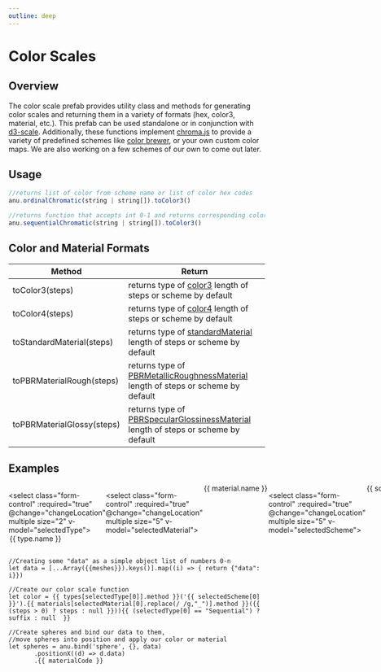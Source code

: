 ```yaml
---
outline: deep
---
```

<script setup>
  import {ref, computed } from 'vue';
  import {schemes} from '@jpmorganchase/anu';
  import chroma from './chroma.vue';

  const types = ref({ Ordinal: {
    name: "Ordinal",
    method: "d3.scaleOrdinal(anu.ordinalChromatic"
  },
    Sequential: {
    name: "Sequential",
    method: "d3.scaleSequential(anu.sequentialChromatic"
  }})

  const materials = ref({ 
    Color3: {
      name: "Color3",
      method: "toColor3",
    },
    Color4: {
      name: "Color4",
      method: "toColor4",
    },
    Standard_Material: {
      name: "Standard Material",
      method: "toStandardMaterial",
    },
    PBR_Rough: {
      name: "PBR Rough",
      method: "toPBRMaterialRough",
    },
    PBR_Glossy: {
      name: "PBR Glossy",
      method: "toPBRMaterialGlossy",
    }
  })

  const schemeList  = ref(Object.keys(schemes).reverse())

  let selectedType = ref(["Ordinal"]);
  let selectedMaterial = ref(["Color3"]);
  let selectedScheme = ref(["d310"]);
  let meshes = ref(10);
  let steps = ref(0);

  let suffix = computed(() => ".domain([0," +  (meshes.value - 1) + "])")
  
  let materialCode =  computed(() => (selectedMaterial.value[0] == "Color3") ? 'material(() => new BABYLON.StandardMaterial("mat"))\n\xa0\xa0\xa0\xa0\xa0\xa0\xa0.diffuseColor((d) => color(d.data))' :
      (selectedMaterial.value[0] == "Color4") ? 'material(() => new BABYLON.StandardMaterial("mat"))\n\xa0\xa0\xa0\xa0\xa0\xa0\xa0.diffuseColor((d) => color(d.data))' :
      (selectedMaterial.value[0] == "Standard Material") ? 'material((d) => color(d.data))' :
      (selectedMaterial.value[0] == "PBR Rough") ? 'material((d) => color(d.data))' :
      (selectedMaterial.value[0] == "PBR Glossy") ? 'material((d) => color(d.data))' : 
      null)

</script>

# Color Scales

## Overview

The color scale prefab provides utility class and methods for generating color scales and returning them in a variety of formats (hex, color3, material, etc.). This prefab can be used standalone or in conjunction with [d3-scale](https://d3js.org/d3-scale). Additionally, these functions implement [chroma.js](https://gka.github.io/chroma.js/) to provide a variety of predefined schemes like [color brewer](https://colorbrewer2.org/#type=sequential&scheme=BuGn&n=3), or your own custom color maps. We are also working on a few schemes of our own to come out later. 

## Usage



``` js
//returns list of color from scheme name or list of color hex codes
anu.ordinalChromatic(string | string[]).toColor3()

//returns function that accepts int 0-1 and returns corresponding color
anu.sequentialChromatic(string | string[]).toColor3() 
```



## Color and Material Formats

| Method       |    Return | 
| ------------- | ------------- | 
|   toColor3(steps)  | returns type of [color3](https://doc.babylonjs.com/typedoc/classes/BABYLON.Color3) length of steps or scheme by default | 
|   toColor4(steps)  | returns type of [color4](https://doc.babylonjs.com/typedoc/classes/BABYLON.Color4) length of steps or scheme by default | 
|   toStandardMaterial(steps)  | returns type of [standardMaterial](https://doc.babylonjs.com/typedoc/classes/BABYLON.StandardMaterial) length of steps or scheme by default | 
|   toPBRMaterialRough(steps)  | returns type of [PBRMetallicRoughnessMaterial](https://doc.babylonjs.com/typedoc/classes/BABYLON.PBRMetallicRoughnessMaterial) length of steps or scheme by default | 
|   toPBRMaterialGlossy(steps)  | returns type of [PBRSpecularGlossinessMaterial](https://doc.babylonjs.com/typedoc/classes/BABYLON.PBRSpecularGlossinessMaterial) length of steps or scheme by default | 
  

## Examples

<div class="container2">
 <div class="ui">

  
  <select class="form-control" :required="true" @change="changeLocation" multiple size="2" v-model="selectedType">
      <option  v-for="type in types" :selected="selectedType === type.name" v-bind:value="type.name" >{{ type.name }}</option>
  </select>
  

  
  <select class="form-control" :required="true" @change="changeLocation" multiple size="5" v-model="selectedMaterial">
   <option v-for="material in materials" v-bind:value="material.name" :selected="selectedMaterial === material.name"  >{{ material.name }}</option>
  </select>

  <select class="form-control" :required="true" @change="changeLocation" multiple size="5" v-model="selectedScheme">
   <option v-for="scheme in schemeList" v-bind:value="scheme" :selected="selectedScheme === scheme" >{{ scheme }}</option>
  </select>

  
  

  <div class="sliders">
    <label> Meshes
      <input  type="range" min="5" max="50" class="slider" v-model.number="meshes">
    </label>
    <label> Steps
    <input type="range" min="0" max="100" class="slider" v-model.number="steps">
    </label>
  </div>
     
  </div>

  <chroma :type="selectedType[0]" :scheme="selectedScheme[0]" :material="selectedMaterial[0]" :meshes="meshes" :steps="steps" />
</div>


```js-vue
//Creating some "data" as a simple object list of numbers 0-n
let data = [...Array({{meshes}}).keys()].map((i) => { return {"data": i}})

//Create our color scale function
let color = {{ types[selectedType[0]].method }}('{{ selectedScheme[0] }}').{{ materials[selectedMaterial[0].replace(/ /g,"_")].method }}({{ (steps > 0) ? steps : null }})){{ (selectedType[0] == "Sequential") ? suffix : null  }}

//Create spheres and bind our data to them, 
//move spheres into position and apply our color or material
let spheres = anu.bind('sphere', {}, data)
       .positionX((d) => d.data)
       .{{ materialCode }}

```

  <style>
  .container2 {
    width: 100%
  }

  .ui {
    display: flex;
    justify-content: space-evenly;
  }

  .sliders {
    display: flex;
    flex-direction: column;
  }

  .canvas-container {
    width: 100%;
    height: 100px;
    overflow: hidden;
  }

  #canvas {
    width: 100%;
    height: 500px;
    position: relative;
    top: -200px;

  }
    </style>
